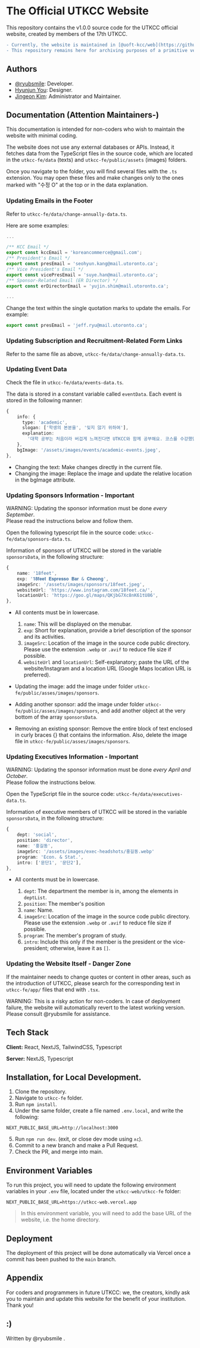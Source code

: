 
# The Official UTKCC Website

This repository contains the v1.0.0 source code for the UTKCC official website, created by members of the 17th UTKCC.

```diff
- Currently, the website is maintained in [@uoft-kcc/web](https://github.com/UofT-KCC/web). 
- This repository remains here for archiving purposes of a primitive version.
```

## Authors

- [@ryubsmile](https://www.github.com/ryubsmile): Developer.
- [Hyunjun You](https://www.instagram.com/hyunjun2003): Designer.
- [Jingeon Kim](https://github.com/JustKim04): Administrator and Maintainer.

## Documentation (Attention Maintainers-)

This documentation is intended for non-coders who wish to maintain the website with minimal coding.

The website does not use any external databases or APIs. Instead, it fetches data from the TypeScript files in the source code, which are located in the `utkcc-fe/data` (texts) and `utkcc-fe/public/assets` (images) folders.

Once you navigate to the folder, you will find several files with the `.ts` extension. You may open these files and make changes only to the ones marked with "수정 O" at the top or in the data explanation.

### Updating Emails in the Footer

Refer to `utkcc-fe/data/change-annually-data.ts`.

Here are some examples:

```typescript
...

/** KCC Email */
export const kccEmail = 'koreancommerce@gmail.com';
/** President's Email */
export const presEmail = 'seohyun.kang@mail.utoronto.ca';
/** Vice President's Email */
export const vicePresEmail = 'suye.han@mail.utoronto.ca';
/** Sponsor-Related Email (ER Director) */
export const erDirectorEmail = 'yujin.shim@mail.utoronto.ca';

...
```

Change the text within the single quotation marks to update the emails. For example:

```typescript
export const presEmail = 'jeff.ryu@mail.utoronto.ca';
```

### Updating Subscription and Recruitment-Related Form Links

Refer to the same file as above, `utkcc-fe/data/change-annually-data.ts`.

### Updating Event Data

Check the file in `utkcc-fe/data/events-data.ts`.

The data is stored in a constant variable called `eventData`. Each event is stored in the following manner:

```typescript
{
    info: {
      type: 'academic',
      slogan: ['학생의 본분을', '잊지 않기 위하여'],
      explanation:
        '대학 공부는 처음이라 버겁게 느껴진다면 UTKCC와 함께 공부해요. 코스를 수강했던 선배들에게만 들을 수 있는 팁과 문제풀이 방식을 코스 튜토리얼을 통해 배워갈 수 있습니다.',
    },
    bgImage: '/assets/images/events/academic-events.jpeg',
},
```

- Changing the text: Make changes directly in the current file.
- Changing the image: Replace the image and update the relative location in the bgImage attribute.

### Updating Sponsors Information - **Important**

WARNING: Updating the sponsor information must be done _every September_. \
Please read the instructions below and follow them.

Open the following typescript file in the source code: `utkcc-fe/data/sponsors-data.ts`.

Information of sponsors of UTKCC will be stored in the variable `sponsorsData`, in the following structure:

```typescript
{
    name: '18feet',
    exp: '𝟏𝟖𝐟𝐞𝐞𝐭 𝐄𝐬𝐩𝐫𝐞𝐬𝐬𝐨 𝐁𝐚𝐫 & 𝐂𝐡𝐞𝐨𝐧𝐠',
    imageSrc: '/assets/images/sponsors/18feet.jpeg',
    websiteUrl: 'https://www.instagram.com/18feet.ca/',
    locationUrl: 'https://goo.gl/maps/QKjbG7Xc8nK61tU86',
},
```

- All contents must be in lowercase.

  1. `name`: This will be displayed on the menubar.
  2. `exp`: Short for explanation, provide a brief description of the sponsor and its activities.
  3. `imageSrc`: Location of the image in the source code public directory. Please use the extension `.webp` or `.avif` to reduce file size if possible.
  4. `websiteUrl` and `locationUrl`: Self-explanatory; paste the URL of the website/Instagram and a location URL (Google Maps location URL is preferred).

- Updating the image: add the image under folder `utkcc-fe/public/asses/images/sponsors`.
- Adding another sponsor: add the image under folder `utkcc-fe/public/asses/images/sponsors`, and add another object at the very bottom of the array `sponsorsData`.
- Removing an existing sponsor: Remove the entire block of text enclosed in curly braces {} that contains the information. Also, delete the image file in `utkcc-fe/public/asses/images/sponsors`.

### Updating Executives Information - **Important**

WARNING: Updating the sponsor information must be done _every April and October_.\
Please follow the instructions below.

Open the TypeScript file in the source code: `utkcc-fe/data/executives-data.ts`.

Information of executive members of UTKCC will be stored in the variable `sponsorsData`, in the following structure:

```typescript
{
    dept: 'social',
    position: 'director',
    name: '홍길동',
    imageSrc: '/assets/images/exec-headshots/홍길동.webp'
    program: 'Econ. & Stat.',
    intro: ['문단1', '문단2'],
},
```

- All contents must be in lowercase.

  1. `dept`: The department the member is in, among the elements in `deptList`.
  2. `position`: The member's position
  3. `name`: Name.
  4. `imageSrc`: Location of the image in the source code public directory. Please use the extension `.webp` or `.avif` to reduce file size if possible.
  5. `program`: The member's program of study.
  6. `intro`: Include this only if the member is the president or the vice-president; otherwise, leave it as `[]`.

### Updating the Website Itself - **Danger Zone**

If the maintainer needs to change quotes or content in other areas, such as the introduction of UTKCC, please search for the corresponding text in `utkcc-fe/app/` files that end with `.tsx`.

WARNING: This is a risky action for non-coders. In case of deployment failure, the website will automatically revert to the latest working version. Please consult @ryubsmile for assistance.

## Tech Stack

**Client:** React, NextJS, TailwindCSS, Typescript

**Server:** NextJS, Typescript

## Installation, for Local Development.

1.  Clone the repository.
2.  Navigate to `utkcc-fe` folder.
3.  Run `npm install`.
4.  Under the same folder, create a file named `.env.local`, and write the following:

```
NEXT_PUBLIC_BASE_URL=http://localhost:3000
```

5.  Run `npm run dev`. (exit, or close dev mode using `∧c`).
6.  Commit to a new branch and make a Pull Request.
7.  Check the PR, and merge into main.

## Environment Variables

To run this project, you will need to update the following environment variables in your `.env` file, located under the `utkcc-web/utkcc-fe` folder:

```
NEXT_PUBLIC_BASE_URL=https://utkcc-web.vercel.app
```

> In this environment variable, you will need to add the base URL of the website, i.e. the home directory.

## Deployment

The deployment of this project will be done automatically via Vercel once a commit has been pushed to the `main` branch.

## Appendix

For coders and programmers in future UTKCC: we, the creators, kindly ask you to maintain and update this website for the benefit of your institution. Thank you!

## :)

Written by @ryubsmile .
